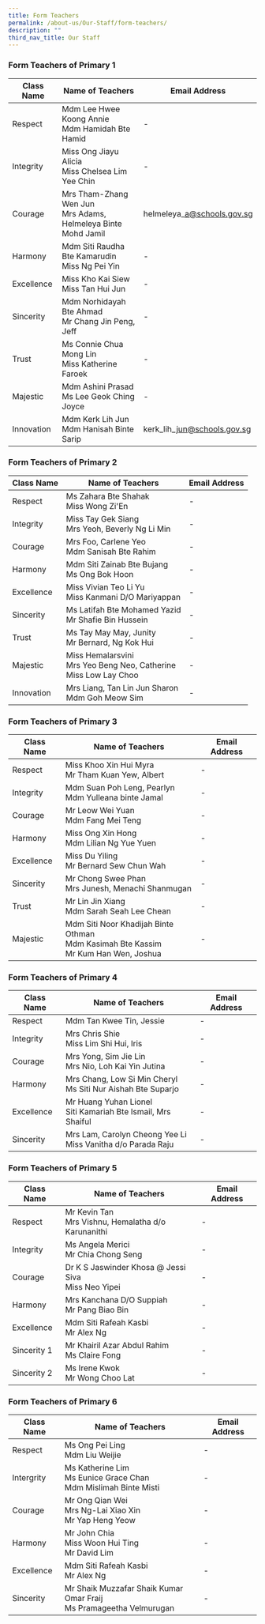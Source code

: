 ```yaml
---
title: Form Teachers
permalink: /about-us/Our-Staff/form-teachers/
description: ""
third_nav_title: Our Staff
---
```

### **Form Teachers of Primary 1**

| Class Name | Name of Teachers | Email Address | 
| -------- | -------- | -------- |
| Respect     | Mdm Lee Hwee Koong Annie<br>Mdm Hamidah Bte Hamid| - |
|Integrity| Miss Ong Jiayu Alicia<br>Miss Chelsea Lim Yee Chin | - |
|Courage|Mrs Tham-Zhang Wen Jun<br>Mrs Adams, Helmeleya Binte Mohd Jamil|helmeleya\_a@schools.gov.sg|
|Harmony|Mdm Siti Raudha Bte Kamarudin<br>Miss Ng Pei Yin| - |
|Excellence|Miss Kho Kai Siew<br>Miss Tan Hui Jun| - |
Sincerity|Mdm Norhidayah Bte Ahmad<br>Mr Chang Jin Peng, Jeff| - |
|Trust|Ms Connie Chua Mong Lin<br>Miss Katherine Faroek| - |
|Majestic|Mdm Ashini Prasad<br>Ms Lee Geok Ching Joyce| - |
|Innovation|Mdm Kerk Lih Jun<br>Mdm Hanisah Binte Sarip|kerk\_lih\_jun@schools.gov.sg<br>|

### **Form Teachers of Primary 2**

| Class Name | Name of Teachers | Email Address |
| -------- | -------- | -------- |
|Respect| Ms Zahara Bte Shahak<br>Miss Wong Zi'En | - |
| Integrity | Miss Tay Gek Siang<br>Mrs Yeoh, Beverly Ng Li Min | - |
| Courage | Mrs Foo, Carlene Yeo<br>Mdm Sanisah Bte Rahim | - |
| Harmony | Mdm Siti Zainab Bte Bujang<br>Ms Ong Bok Hoon | - |
| Excellence | Miss Vivian Teo Li Yu<br>Miss Kanmani D/O Mariyappan | - |
| Sincerity | Ms Latifah Bte Mohamed Yazid<br>Mr Shafie Bin Hussein | - |
| Trust | Ms Tay May May, Junity<br>Mr Bernard, Ng Kok Hui | - |
| Majestic | Miss Hemalarsvini<br>Mrs Yeo Beng Neo, Catherine<br>Miss Low Lay Choo | - |
| Innovation | Mrs Liang, Tan Lin Jun Sharon<br>Mdm Goh Meow Sim | - |

### **Form Teachers of Primary 3**

| Class Name | Name of Teachers | Email Address |
| -------- | -------- | -------- |
| Respect | Miss Khoo Xin Hui Myra<br>Mr Tham Kuan Yew, Albert | - |
| Integrity | Mdm Suan Poh Leng, Pearlyn<br>Mdm Yulleana binte Jamal | - |
| Courage | Mr Leow Wei Yuan<br>Mdm Fang Mei Teng | - |
| Harmony | Miss Ong Xin Hong<br>Mdm Lilian Ng Yue Yuen | - |
| Excellence | Miss Du Yiling<br>Mr Bernard Sew Chun Wah | - |
| Sincerity | Mr Chong Swee Phan<br>Mrs Junesh, Menachi Shanmugan | - |
| Trust | Mr Lin Jin Xiang<br>Mdm Sarah Seah Lee Chean | - |
| Majestic | Mdm Siti Noor Khadijah Binte Othman<br>Mdm Kasimah Bte Kassim<br>Mr Kum Han Wen, Joshua | - |

### **Form Teachers of Primary 4**

| Class Name | Name of Teachers | Email Address |
| -------- | -------- | -------- |
| Respect | Mdm Tan Kwee Tin, Jessie | - |
| Integrity | Mrs Chris Shie<br>Miss Lim Shi Hui, Iris | - |
| Courage | Mrs Yong, Sim Jie Lin<br>Mrs Nio, Loh Kai Yin Jutina | - |
| Harmony | Mrs Chang, Low Si Min Cheryl<br>Ms Siti Nur Aishah Bte Suparjo | - |
| Excellence | Mr Huang Yuhan Lionel<br>Siti Kamariah Bte Ismail, Mrs Shaiful | - |
| Sincerity | Mrs Lam, Carolyn Cheong Yee Li<br>Miss Vanitha d/o Parada Raju | - |

### **Form Teachers of Primary 5**

| Class Name | Name of Teachers | Email Address |
| -------- | -------- | -------- |
| Respect | Mr Kevin Tan<br>Mrs Vishnu, Hemalatha d/o Karunanithi | - |
| Integrity | Ms Angela Merici<br>Mr Chia Chong Seng | - |
| Courage | Dr K S Jaswinder Khosa @ Jessi Siva<br>Miss Neo Yipei | - |
| Harmony | Mrs Kanchana D/O Suppiah<br>Mr Pang Biao Bin | - |
| Excellence | Mdm Siti Rafeah Kasbi<br> Mr Alex Ng | - |
| Sincerity 1 | Mr Khairil Azar Abdul Rahim<br> Ms Claire Fong | - |
| Sincerity 2 | Ms Irene Kwok<br>Mr Wong Choo Lat | - |

### **Form Teachers of Primary 6**

| Class Name | Name of Teachers | Email Address |
| -------- | -------- | -------- |
| Respect | Ms Ong Pei Ling<br>Mdm Liu Weijie | - |
| Intergrity | Ms Katherine Lim<br>Ms Eunice Grace Chan<br>Mdm Mislimah Binte Misti | - |
| Courage | Mr Ong Qian Wei<br>Mrs Ng-Lai Xiao Xin<br>Mr Yap Heng Yeow | - |
| Harmony | Mr John Chia<br>Miss Woon Hui Ting<br>Mr David Lim | - |
| Excellence | Mdm Siti Rafeah Kasbi<br>Mr Alex Ng | - |
| Sincerity | Mr Shaik Muzzafar Shaik Kumar Omar Fraij<br>Ms Pramageetha Velmurugan | - | 